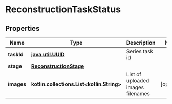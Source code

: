 
# ReconstructionTaskStatus

## Properties
Name | Type | Description | Notes
------------ | ------------- | ------------- | -------------
**taskId** | [**java.util.UUID**](java.util.UUID.md) | Series task id | 
**stage** | [**ReconstructionStage**](ReconstructionStage.md) |  | 
**images** | **kotlin.collections.List&lt;kotlin.String&gt;** | List of uploaded images filenames |  [optional]



